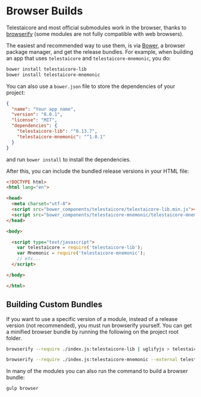 # Browser Builds
Telestaicore and most official submodules work in the browser, thanks to [browserify](http://browserify.org/) (some modules are not fully compatible with web browsers).

The easiest and recommended way to use them, is via [Bower](http://bower.io/), a browser package manager, and get the release bundles. For example, when building an app that uses `telestaicore` and `telestaicore-mnemonic`, you do:

```sh
bower install telestaicore-lib
bower install telestaicore-mnemonic
```

You can also use a `bower.json` file to store the dependencies of your project:

```json
{
  "name": "Your app name",
  "version": "0.0.1",
  "license": "MIT",
  "dependencies": {
    "telestaicore-lib": "^0.13.7",
    "telestaicore-mnemonic": "^1.0.1"
  }
}
```

and run `bower install` to install the dependencies.

After this, you can include the bundled release versions in your HTML file:

```html
<!DOCTYPE html>
<html lang="en">

<head>
  <meta charset="utf-8">
  <script src="bower_components/telestaicore/telestaicore-lib.min.js"></script>
  <script src="bower_components/telestaicore-mnemonic/telestaicore-mnemonic.min.js"></script>
</head>

<body>

  <script type="text/javascript">
    var telestaicore = require('telestaicore-lib');
    var Mnemonic = require('telestaicore-mnemonic');
    // etc...
  </script>

</body>

</html>
```

## Building Custom Bundles
If you want to use a specific version of a module, instead of a release version (not recommended), you must run browserify yourself.  You can get a minified browser bundle by running the following on the project root folder.

```sh
browserify --require ./index.js:telestaicore-lib | uglifyjs > telestaicore-lib.min.js
```

```sh
browserify --require ./index.js:telestaicore-mnemonic --external telestaicore-lib | uglifyjs > telestaicore-mnemonic.min.js
```

In many of the modules you can also run the command to build a browser bundle:
```sh
gulp browser
```
